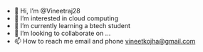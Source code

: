 - 👋 Hi, I’m @Vineetraj28
- 👀 I’m interested in cloud computing 
- 🌱 I’m currently learning a btech student
- 💞️ I’m looking to collaborate on ...
- 📫 How to reach me email and phone
vineetkojha@gmail.com
<!---
Vineetraj28/Vineetraj28 is a ✨ special ✨ repository because its `README.md` (this file) appears on your GitHub profile.
You can click the Preview link to take a look at your changes.
--->
